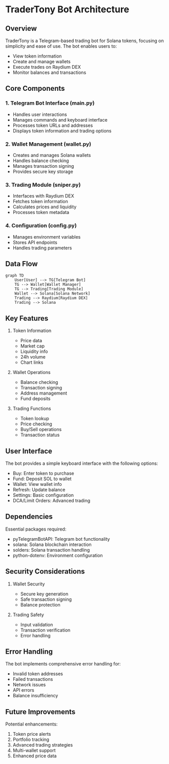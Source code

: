 # TraderTony Bot Architecture

## Overview

TraderTony is a Telegram-based trading bot for Solana tokens, focusing on simplicity and ease of use. The bot enables users to:
- View token information
- Create and manage wallets
- Execute trades on Raydium DEX
- Monitor balances and transactions

## Core Components

### 1. Telegram Bot Interface (main.py)
- Handles user interactions
- Manages commands and keyboard interface
- Processes token URLs and addresses
- Displays token information and trading options

### 2. Wallet Management (wallet.py)
- Creates and manages Solana wallets
- Handles balance checking
- Manages transaction signing
- Provides secure key storage

### 3. Trading Module (sniper.py)
- Interfaces with Raydium DEX
- Fetches token information
- Calculates prices and liquidity
- Processes token metadata

### 4. Configuration (config.py)
- Manages environment variables
- Stores API endpoints
- Handles trading parameters

## Data Flow

```mermaid
graph TD
    User[User] --> TG[Telegram Bot]
    TG --> Wallet[Wallet Manager]
    TG --> Trading[Trading Module]
    Wallet --> Solana[Solana Network]
    Trading --> Raydium[Raydium DEX]
    Trading --> Solana
```

## Key Features

1. Token Information
   - Price data
   - Market cap
   - Liquidity info
   - 24h volume
   - Chart links

2. Wallet Operations
   - Balance checking
   - Transaction signing
   - Address management
   - Fund deposits

3. Trading Functions
   - Token lookup
   - Price checking
   - Buy/Sell operations
   - Transaction status

## User Interface

The bot provides a simple keyboard interface with the following options:
- Buy: Enter token to purchase
- Fund: Deposit SOL to wallet
- Wallet: View wallet info
- Refresh: Update balance
- Settings: Basic configuration
- DCA/Limit Orders: Advanced trading

## Dependencies

Essential packages required:
- pyTelegramBotAPI: Telegram bot functionality
- solana: Solana blockchain interaction
- solders: Solana transaction handling
- python-dotenv: Environment configuration

## Security Considerations

1. Wallet Security
   - Secure key generation
   - Safe transaction signing
   - Balance protection

2. Trading Safety
   - Input validation
   - Transaction verification
   - Error handling

## Error Handling

The bot implements comprehensive error handling for:
- Invalid token addresses
- Failed transactions
- Network issues
- API errors
- Balance insufficiency

## Future Improvements

Potential enhancements:
1. Token price alerts
2. Portfolio tracking
3. Advanced trading strategies
4. Multi-wallet support
5. Enhanced price data
